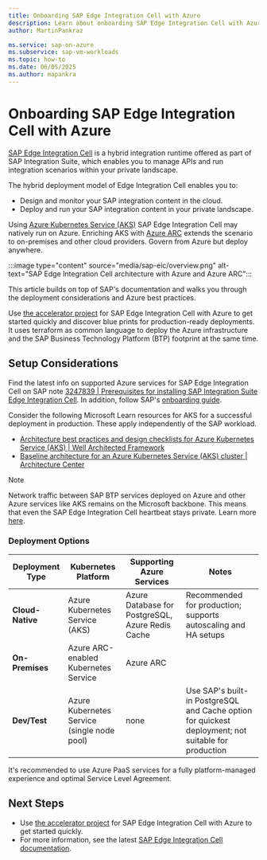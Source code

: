 ```yaml
---
title: Onboarding SAP Edge Integration Cell with Azure
description: Learn about onboarding SAP Edge Integration Cell with Azure Kubernetes Service (AKS).
author: MartinPankraz

ms.service: sap-on-azure
ms.subservice: sap-vm-workloads
ms.topic: how-to
ms.date: 06/05/2025
ms.author: mapankra
---
```

# Onboarding SAP Edge Integration Cell with Azure

[SAP Edge Integration Cell](https://help.sap.com/docs/integration-suite/sap-integration-suite/what-is-sap-integration-suite-edge-integration-cell) is a hybrid integration runtime offered as part of SAP Integration Suite, which enables you to manage APIs and run integration scenarios within your private landscape.

The hybrid deployment model of Edge Integration Cell enables you to:

- Design and monitor your SAP integration content in the cloud.
- Deploy and run your SAP integration content in your private landscape.

Using [Azure Kubernetes Service (AKS)](/azure/aks/) SAP Edge Integration Cell may natively run on Azure. Enriching AKS with [Azure ARC](/azure/azure-arc/kubernetes/overview) extends the scenario to on-premises and other cloud providers. Govern from Azure but deploy anywhere.

:::image type="content" source="media/sap-eic/overview.png" alt-text="SAP Edge Integration Cell architecture with Azure and Azure ARC":::

This article builds on top of SAP's documentation and walks you through the deployment considerations and Azure best practices.

Use [the accelerator project](https://github.com/Azure/sap-edge-integration-cell-on-azure-accelerator) for SAP Edge Integration Cell with Azure to get started quickly and discover blue prints for production-ready deployments. It uses terraform as common language to deploy the Azure infrastructure and the SAP Business Technology Platform (BTP) footprint at the same time.

## Setup Considerations

Find the latest info on supported Azure services for SAP Edge Integration Cell on SAP note [3247839 | Prerequisites for installing SAP Integration Suite Edge Integration Cell](https://me.sap.com/notes/3247839). In addition, follow SAP's [onboarding guide](https://help.sap.com/docs/integration-suite/sap-integration-suite/before-you-start).

Consider the following Microsoft Learn resources for AKS for a successful deployment in production. These apply independently of the SAP workload.

- [Architecture best practices and design checklists for Azure Kubernetes Service (AKS) | Well Architected Framework](/azure/well-architected/service-guides/azure-kubernetes-service)
- [Baseline architecture for an Azure Kubernetes Service (AKS) cluster | Architecture Center](/azure/architecture/reference-architectures/containers/aks/baseline-aks)

> [!NOTE]
> Network traffic between SAP BTP services deployed on Azure and other Azure services like AKS remains on the Microsoft backbone. This means that even the SAP Edge Integration Cell heartbeat stays private. Learn more [here](/azure/virtual-network/virtual-networks-udr-overview#default-route).

### Deployment Options

| Deployment Type | Kubernetes Platform | Supporting Azure Services | Notes |
|-----------------|---------------------|---------------------|-------|
| **Cloud-Native** | Azure Kubernetes Service (AKS) | Azure Database for PostgreSQL, Azure Redis Cache | Recommended for production; supports autoscaling and HA setups |
| **On-Premises** | Azure ARC-enabled Kubernetes Service | Azure ARC |  |
| **Dev/Test** | Azure Kubernetes Service (single node pool) | none | Use SAP's built-in PostgreSQL and Cache option for quickest deployment; not suitable for production |

It's recommended to use Azure PaaS services for a fully platform-managed experience and optimal Service Level Agreement.

## Next Steps

- Use [the accelerator project](https://github.com/Azure/sap-edge-integration-cell-on-azure-accelerator) for SAP Edge Integration Cell with Azure to get started quickly.
- For more information, see the latest [SAP Edge Integration Cell documentation](https://help.sap.com/docs/integration-suite/sap-integration-suite/what-is-sap-integration-suite-edge-integration-cell).
